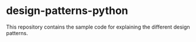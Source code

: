 # design-patterns-python
This repository contains the sample code for explaining the different design patterns.
